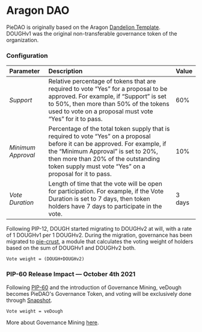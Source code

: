 # Aragon DAO

PieDAO is originally based on the Aragon [Dandelion Template](https://github.com/1Hive/dandelion-template).  
DOUGHv1 was the original non-transferable governance token of the organization.

### Configuration

| Parameter | Description | Value |
| :--- | :--- | :--- |
| _Support_ | Relative percentage of tokens that are required to vote “Yes” for a proposal to be approved. For example, if “Support” is set to 50%, then more than 50% of the tokens used to vote on a proposal must vote “Yes” for it to pass. | 60% |
| _Minimum Approval_ | Percentage of the total token supply that is required to vote “Yes” on a proposal before it can be approved. For example, if the “Minimum Approval” is set to 20%, then more than 20% of the outstanding token supply must vote “Yes” on a proposal for it to pass. | 10% |
| _Vote Duration_ | Length of time that the vote will be open for participation. For example, if the Vote Duration is set to 7 days, then token holders have 7 days to participate in the vote. | 3 days |

Following PIP-12, DOUGH started migrating to DOUGHv2 at will, with a rate of 1 DOUGHv1 per 1 DOUGHv2. During the migration, governance has been migrated to [pie-crust](https://github.com/pie-dao/pie-crust), a module that calculates the voting weight of holders based on the sum of DOUGHv1 and DOUGHv2 both.  
  
`Vote weight = (DOUGH+DOUGHv2)`

### PIP-60 Release Impact — October 4th 2021

Following [PIP-60](https://forum.piedao.org/t/pip-60-dough-staking-governance-mining/954) and the introduction of Governance Mining, veDough becomes PieDAO's Governance Token, and voting will be exclusively done through [Snapshot](https://snapshot.org/#/piedao).

`Vote weight = veDough`

More about Governance Mining [here](governance-mining.md).

